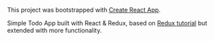 This project was bootstrapped with [Create React App](https://github.com/facebookincubator/create-react-app).

Simple Todo App built with React & Redux, based on [Redux tutorial](http://redux.js.org/docs/basics/ExampleTodoList.html) but extended with more functionality.